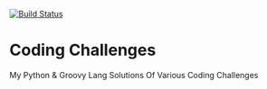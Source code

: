 
[![Build Status](https://travis-ci.org/marshallhumble/Coding_Challenges.svg?branch=master)](https://travis-ci.org/marshallhumble/Coding_Challenges) 

# Coding Challenges

My Python & Groovy Lang Solutions Of Various Coding Challenges
